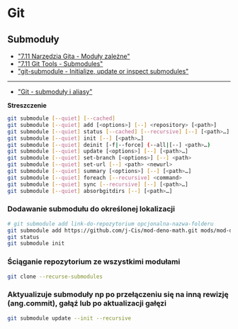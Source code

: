 # Git

## Submoduły

- ["7.11 Narzędzia Gita - Moduły zależne"](https://git-scm.com/book/pl/v2/Narz%C4%99dzia-Gita-Modu%C5%82y-zale%C5%BCne)
- ["7.11 Git Tools - Submodules"](https://git-scm.com/book/en/v2/Git-Tools-Submodules)
- ["git-submodule - Initialize, update or inspect submodules"](https://git-scm.com/docs/git-submodule)
  
---

- ["Git - submoduły i aliasy"](https://writeonly.pl/cli/git-submoduly-i-aliasy)

**Streszczenie**

```bash
git submodule [--quiet] [--cached]
git submodule [--quiet] add [<options>] [--] <repository> [<path>]
git submodule [--quiet] status [--cached] [--recursive] [--] [<path>…​]
git submodule [--quiet] init [--] [<path>…​]
git submodule [--quiet] deinit [-f|--force] (--all|[--] <path>…​)
git submodule [--quiet] update [<options>] [--] [<path>…​]
git submodule [--quiet] set-branch [<options>] [--] <path>
git submodule [--quiet] set-url [--] <path> <newurl>
git submodule [--quiet] summary [<options>] [--] [<path>…​]
git submodule [--quiet] foreach [--recursive] <command>
git submodule [--quiet] sync [--recursive] [--] [<path>…​]
git submodule [--quiet] absorbgitdirs [--] [<path>…​]
```

### Dodawanie submodułu do określonej lokalizacji

```bash
# git submodule add link-do-repozytorium opcjonalna-nazwa-folderu
git submodule add https://github.com/j-Cis/mod-deno-math.git mods/mod-deno-math
git status
git submodule init
```

### Ściąganie repozytorium ze wszystkimi modułami

```bash
git clone --recurse-submodules
```

### Aktyualizuje submoduły np po przełączeniu się na inną rewizję (ang.commit), gałąź lub po aktualizacji gałęzi

```bash
git submodule update --init --recursive
```
